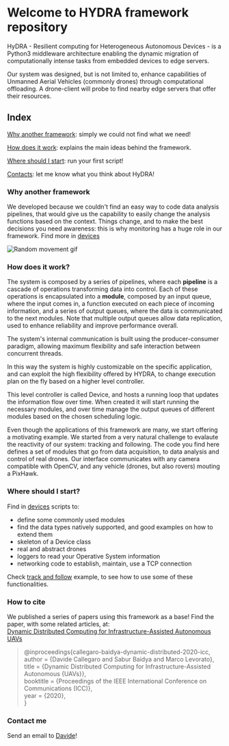 # Welcome to HYDRA framework repository

HyDRA - Resilient computing for Heterogeneous Autonomous Devices - is a Python3 middleware architecture enabling the dynamic migration of computationally intense tasks from embedded devices to edge servers.

Our system was designed, but is not limited to, enhance capabilities of Unmanned Aerial Vehicles (commonly drones) through computational offloading. A drone-client will probe to find nearby edge servers that offer their resources.

## Index
[Why another framework](#why-another-framework): simply we could not find what we need!

[How does it work](#how-does-it-work): explains the main ideas behind the framework.

[Where should I start](#where-should-i-start): run your first script!

[Contacts](#contact-me): let me know what you think about HyDRA!

### Why another framework
We developed because we couldn't find an easy way to code data analysis pipelines, that would give us the capability to easily change the analysis functions based on the context. Things change, and to make the best decisions you need awareness: this is why monitoring has a huge role in our framework. Find more in [devices](./devices/README.md) 

![Random movement gif](./resources/drone.gif)

### How does it work?
The system is composed by a series of pipelines, where each **pipeline** is a cascade of operations transforming data into control. Each of these operations is encapsulated into a **module**, composed by an input queue, where the input comes in, a function executed on each piece of incoming information, and a series of output queues, where the data is communicated to the next modules. Note that multiple output queues allow data replication, used to enhance reliability and improve performance overall.

The system's internal communication is built using the producer-consumer paradigm, allowing maximum flexibility and safe interaction between concurrent threads.

In this way the system is highly customizable on the specific application, and can exploit the high flexibility offered by HYDRA, to change execution plan on the fly based on a higher level controller.

This level controller is called Device, and hosts a running loop that updates the information flow over time. When created it will start running the necessary modules, and over time manage the output queues of different modules based on the chosen scheduling logic.

Even though the applications of this framework are many, we start offering a motivating example. We started from a very natural challenge to evalaute the reactivity of our system: tracking and following.
The code you find here defines a set of modules that go from data acquisition, to data analysis and control of real drones. Our interface communicates with any camera compatible with OpenCV, and any vehicle (drones, but also rovers) mouting a PixHawk.

### Where should I start?
Find in [devices](./devices/README.md) scripts to:
* define some commonly used modules
* find the data types natively supported, and good examples on how to extend them
* skeleton of a Device class
* real and abstract drones
* loggers to read your Operative System information
* networking code to establish, maintain, use a TCP connection

Check [track and follow](examples/track_and_follow/README.md) example, to see how to use some of these functionalities.

### How to cite
We published a series of papers using this framework as a base! Find the paper, with some related articles, at:  
[Dynamic Distributed Computing for Infrastructure-Assisted Autonomous UAVs](https://iasl.ics.uci.edu/people/dcallega/#callegaro-baidya-2020-icc)
> @inproceedings{callegaro-baidya-dynamic-distributed-2020-icc,  
>  author = {Davide Callegaro and Sabur Baidya and Marco Levorato},  
>  title = {Dynamic Distributed Computing for Infrastructure-Assisted Autonomous {UAVs}},  
>  booktitle = {Proceedings of the IEEE International Conference on Communications (ICC)},  
>  year = {2020},  
> }  

### Contact me
Send an email to [Davide](mailto:dcallega@uci.edu?subject=[GitHubHydra])!
